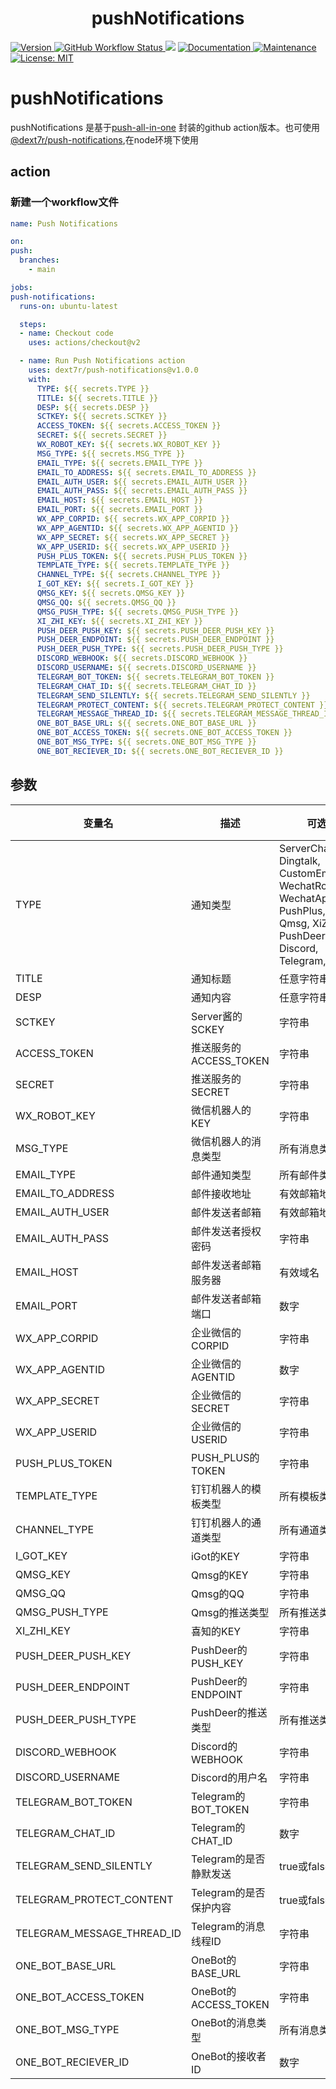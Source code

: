 <h1 align="center">pushNotifications</h1>
<p>
  <a href="https://www.npmjs.com/package/@dext7r/push-notifications" target="_blank">
    <img alt="Version" src="https://img.shields.io/badge/version-1.0.0-blue.svg?cacheSeconds=2592000">
  </a>
  <a href="https://github.com/dext7r/pushNotifications/actions?query=workflow%3ARelease" target="_blank">
    <img alt="GitHub Workflow Status" src="https://img.shields.io/github/actions/workflow/status/dext7r/pushNotifications/release.yml?branch=master">
  </a>
  <img src="https://img.shields.io/badge/node-%3E%3D12-blue.svg" />
  <a href="https://github.com/dext7r/pushNotifications#readme" target="_blank">
    <img alt="Documentation" src="https://img.shields.io/badge/documentation-yes-brightgreen.svg" />
  </a>
  <a href="https://github.com/dext7r/pushNotifications/graphs/commit-activity" target="_blank">
    <img alt="Maintenance" src="https://img.shields.io/badge/Maintained%3F-yes-green.svg" />
  </a>
  <a href="https://github.com/dext7r/pushNotifications/blob/master/LICENSE" target="_blank">
    <img alt="License: MIT" src="https://img.shields.io/badge/License-MIT-yellow.svg" />
  </a>
</p>

# pushNotifications

pushNotifications 是基于[push-all-in-one](https://github.com/CaoMeiYouRen/push-all-in-one) 封装的github action版本。也可使用 [@dext7r/push-notifications](https://www.npmjs.com/@dext7r/push-notifications),在node环境下使用

## action

### 新建一个workflow文件
  ```yaml .github/workflows/push-notifications.yml
  name: Push Notifications

on:
  push:
    branches:
      - main

jobs:
  push-notifications:
    runs-on: ubuntu-latest

    steps:
    - name: Checkout code
      uses: actions/checkout@v2

    - name: Run Push Notifications action
      uses: dext7r/push-notifications@v1.0.0
      with:
        TYPE: ${{ secrets.TYPE }}
        TITLE: ${{ secrets.TITLE }}
        DESP: ${{ secrets.DESP }}
        SCTKEY: ${{ secrets.SCTKEY }}
        ACCESS_TOKEN: ${{ secrets.ACCESS_TOKEN }}
        SECRET: ${{ secrets.SECRET }}
        WX_ROBOT_KEY: ${{ secrets.WX_ROBOT_KEY }}
        MSG_TYPE: ${{ secrets.MSG_TYPE }}
        EMAIL_TYPE: ${{ secrets.EMAIL_TYPE }}
        EMAIL_TO_ADDRESS: ${{ secrets.EMAIL_TO_ADDRESS }}
        EMAIL_AUTH_USER: ${{ secrets.EMAIL_AUTH_USER }}
        EMAIL_AUTH_PASS: ${{ secrets.EMAIL_AUTH_PASS }}
        EMAIL_HOST: ${{ secrets.EMAIL_HOST }}
        EMAIL_PORT: ${{ secrets.EMAIL_PORT }}
        WX_APP_CORPID: ${{ secrets.WX_APP_CORPID }}
        WX_APP_AGENTID: ${{ secrets.WX_APP_AGENTID }}
        WX_APP_SECRET: ${{ secrets.WX_APP_SECRET }}
        WX_APP_USERID: ${{ secrets.WX_APP_USERID }}
        PUSH_PLUS_TOKEN: ${{ secrets.PUSH_PLUS_TOKEN }}
        TEMPLATE_TYPE: ${{ secrets.TEMPLATE_TYPE }}
        CHANNEL_TYPE: ${{ secrets.CHANNEL_TYPE }}
        I_GOT_KEY: ${{ secrets.I_GOT_KEY }}
        QMSG_KEY: ${{ secrets.QMSG_KEY }}
        QMSG_QQ: ${{ secrets.QMSG_QQ }}
        QMSG_PUSH_TYPE: ${{ secrets.QMSG_PUSH_TYPE }}
        XI_ZHI_KEY: ${{ secrets.XI_ZHI_KEY }}
        PUSH_DEER_PUSH_KEY: ${{ secrets.PUSH_DEER_PUSH_KEY }}
        PUSH_DEER_ENDPOINT: ${{ secrets.PUSH_DEER_ENDPOINT }}
        PUSH_DEER_PUSH_TYPE: ${{ secrets.PUSH_DEER_PUSH_TYPE }}
        DISCORD_WEBHOOK: ${{ secrets.DISCORD_WEBHOOK }}
        DISCORD_USERNAME: ${{ secrets.DISCORD_USERNAME }}
        TELEGRAM_BOT_TOKEN: ${{ secrets.TELEGRAM_BOT_TOKEN }}
        TELEGRAM_CHAT_ID: ${{ secrets.TELEGRAM_CHAT_ID }}
        TELEGRAM_SEND_SILENTLY: ${{ secrets.TELEGRAM_SEND_SILENTLY }}
        TELEGRAM_PROTECT_CONTENT: ${{ secrets.TELEGRAM_PROTECT_CONTENT }}
        TELEGRAM_MESSAGE_THREAD_ID: ${{ secrets.TELEGRAM_MESSAGE_THREAD_ID }}
        ONE_BOT_BASE_URL: ${{ secrets.ONE_BOT_BASE_URL }}
        ONE_BOT_ACCESS_TOKEN: ${{ secrets.ONE_BOT_ACCESS_TOKEN }}
        ONE_BOT_MSG_TYPE: ${{ secrets.ONE_BOT_MSG_TYPE }}
        ONE_BOT_RECIEVER_ID: ${{ secrets.ONE_BOT_RECIEVER_ID }}
```

## 参数

| 变量名                  | 描述                                       | 可选值          | 默认值  | 必填  |
|-----------------------|------------------------------------------|---------------|--------|--------|
| TYPE                  | 通知类型                                    | ServerChanTurbo, Dingtalk, CustomEmail, WechatRobot, WechatApp, PushPlus, IGot, Qmsg, XiZhi, PushDeer, Discord, Telegram, OneBot      | 无      | 是  |
| TITLE                 | 通知标题                                    | 任意字符串       | 无      | 是  |
| DESP                  | 通知内容                                    | 任意字符串       | 无      | 是  |
| SCTKEY                | Server酱的SCKEY                            | 字符串          | 无      | 否 |
| ACCESS_TOKEN          | 推送服务的ACCESS_TOKEN                     | 字符串          | 无      | 否 |
| SECRET                | 推送服务的SECRET                           | 字符串          | 无      | 否 |
| WX_ROBOT_KEY          | 微信机器人的KEY                             | 字符串          | 无      | 否 |
| MSG_TYPE              | 微信机器人的消息类型                         | 所有消息类型      | 无      | 否 |
| EMAIL_TYPE            | 邮件通知类型                                | 所有邮件类型      | 无      | 否 |
| EMAIL_TO_ADDRESS      | 邮件接收地址                                | 有效邮箱地址      | 无      | 否 |
| EMAIL_AUTH_USER       | 邮件发送者邮箱                               | 有效邮箱地址      | 无      | 否 |
| EMAIL_AUTH_PASS       | 邮件发送者授权密码                           | 字符串          | 无      | 否 |
| EMAIL_HOST            | 邮件发送者邮箱服务器                          | 有效域名         | 无      | 否 |
| EMAIL_PORT            | 邮件发送者邮箱端口                            | 数字           | 无      | 否 |
| WX_APP_CORPID         | 企业微信的CORPID                            | 字符串          | 无      | 否 |
| WX_APP_AGENTID        | 企业微信的AGENTID                           | 数字           | 无      | 否 |
| WX_APP_SECRET         | 企业微信的SECRET                            | 字符串          | 无      | 否 |
| WX_APP_USERID         | 企业微信的USERID                            | 字符串          | 无      | 否 |
| PUSH_PLUS_TOKEN       | PUSH_PLUS的TOKEN                            | 字符串          | 无      | 否 |
| TEMPLATE_TYPE         | 钉钉机器人的模板类型                          | 所有模板类型      | 无      | 否 |
| CHANNEL_TYPE          | 钉钉机器人的通道类型                          | 所有通道类型      | 无      | 否 |
| I_GOT_KEY             | iGot的KEY                                  | 字符串          | 无      | 否 |
| QMSG_KEY              | Qmsg的KEY                                  | 字符串          | 无      | 否 |
| QMSG_QQ               | Qmsg的QQ                                   | 字符串          | 无      | 否 |
| QMSG_PUSH_TYPE        | Qmsg的推送类型                               | 所有推送类型      | 无      | 否 |
| XI_ZHI_KEY            | 喜知的KEY                                  | 字符串          | 无      | 否 |
| PUSH_DEER_PUSH_KEY    | PushDeer的PUSH_KEY                         | 字符串          | 无      | 否 |
| PUSH_DEER_ENDPOINT    | PushDeer的ENDPOINT                         | 字符串          | 无      | 否 |
| PUSH_DEER_PUSH_TYPE   | PushDeer的推送类型                           | 所有推送类型      | 无      | 否 |
| DISCORD_WEBHOOK       | Discord的WEBHOOK                           | 字符串          | 无      | 否 |
| DISCORD_USERNAME      | Discord的用户名                             | 字符串          | 无      | 否 |
| TELEGRAM_BOT_TOKEN    | Telegram的BOT_TOKEN                        | 字符串          | 无      | 否 |
| TELEGRAM_CHAT_ID      | Telegram的CHAT_ID                          | 数字           | 无      | 否 |
| TELEGRAM_SEND_SILENTLY| Telegram的是否静默发送                        | true或false     | false  | 否 |
| TELEGRAM_PROTECT_CONTENT| Telegram的是否保护内容                      | true或false     | false  | 否 |
| TELEGRAM_MESSAGE_THREAD_ID| Telegram的消息线程ID                      | 字符串          | 无      | 否 |
| ONE_BOT_BASE_URL      | OneBot的BASE_URL                          | 字符串          | 无      | 否 |
| ONE_BOT_ACCESS_TOKEN  | OneBot的ACCESS_TOKEN                      | 字符串          | 无      | 否 |
| ONE_BOT_MSG_TYPE      | OneBot的消息类型                          | 所有消息类型      | 无      | 否 |
| ONE_BOT_RECIEVER_ID   | OneBot的接收者ID                          | 数字           | 无      | 否 |
